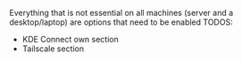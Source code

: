 Everything that is not essential on all machines (server and a desktop/laptop) are options that need to be enabled
TODOS:
* KDE Connect own section
* Tailscale section
